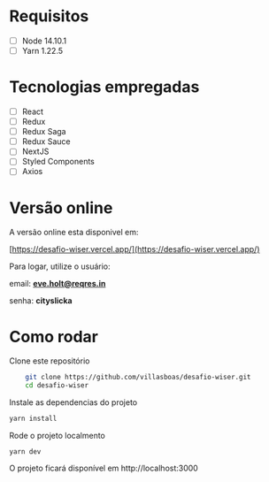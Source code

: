 # Requisitos

- [ ] Node 14.10.1
- [ ] Yarn 1.22.5

# Tecnologias empregadas

- [ ] React
- [ ] Redux
- [ ] Redux Saga
- [ ] Redux Sauce
- [ ] NextJS
- [ ] Styled Components
- [ ] Axios

# Versão online

A versão online esta disponivel em:

[https://desafio-wiser.vercel.app/](https://desafio-wiser.vercel.app/)

Para logar, utilize o usuário:

email: **eve.holt@reqres.in**

senha: **cityslicka**

# Como rodar

Clone este repositório

```bash
    git clone https://github.com/villasboas/desafio-wiser.git
    cd desafio-wiser
```

Instale as dependencias do projeto

```bash
yarn install
```

Rode o projeto localmento

```
yarn dev
```

O projeto ficará disponível em http://localhost:3000
